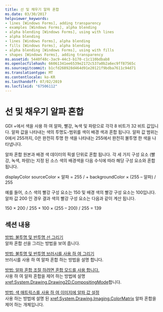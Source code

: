 ```yaml
---
title: 선 및 채우기 알파 혼합
ms.date: 03/30/2017
helpviewer_keywords:
- lines [Windows Forms], adding transparency
- examples [Windows Forms], alpha blending
- alpha blending [Windows Forms], using with lines
- alpha blending
- lines [Windows Forms], alpha blending
- fills [Windows Forms], alpha blending
- alpha blending [Windows Forms], using with fills
- shapes [Windows Forms], adding transparency
ms.assetid: 5440f48c-3ac9-44c3-b170-c1c110bdbab8
ms.openlocfilehash: 66061341ee6539e2172c537a0b2a6ec9ff87565c
ms.sourcegitcommit: b1cfd260928d464d91e20121f9bdba7611c94d71
ms.translationtype: MT
ms.contentlocale: ko-KR
ms.lasthandoff: 07/02/2019
ms.locfileid: "67506112"
---
```

# <a name="alpha-blending-lines-and-fills"></a>선 및 채우기 알파 혼합
GDI +에서 색을 사용 하 여 알파, 빨강, 녹색 및 파랑으로 각각 8 비트가 32 비트 값입니다. 알파 값을 나타내는 색의 투명도-범위를 색이 배경 색과 혼합 됩니다. 알파 값 범위는 0에서 255까지, 0은 완전히 투명 한 색을 나타내는 255에서 완전히 불투명 한 색을 나타냅니다.  
  
 알파 혼합 원본과 배경 색 데이터의 픽셀 단위로 혼합 됩니다. 각 세 가지 구성 요소 (빨강, 녹색, 파랑)는 지정 된 소스 색의 배경색을 다음 수식에 따라 해당 구성 요소와 혼합 됩니다.  
  
 displayColor sourceColor × 알파 = 255 / + backgroundColor × (255 – 알파) / 255  
  
 예를 들어, 소스 색의 빨강 구성 요소는 150 및 배경 색의 빨강 구성 요소는 100입니다. 알파 값 200 인 경우 결과 색의 빨강 구성 요소는 다음과 같이 계산 됩니다.  
  
 150 × 200 / 255 + 100 × (255 – 200) / 255 = 139  
  
## <a name="in-this-section"></a>섹션 내용  
 [방법: 불투명 및 반투명 선 그리기](how-to-draw-opaque-and-semitransparent-lines.md)  
 알파 혼합 선을 그리는 방법을 보여 줍니다.  
  
 [방법: 불투명 및 반투명 브러시를 사용 하 여 그리기](how-to-draw-with-opaque-and-semitransparent-brushes.md)  
 브러시를 사용 하 여 알파 혼합 하는 방법을 설명 합니다.  
  
 [방법: 알파 혼합 조절 하려면 혼합 모드를 사용 합니다.](how-to-use-compositing-mode-to-control-alpha-blending.md)  
 사용 하 여 알파 혼합을 제어 하는 방법에 설명 <xref:System.Drawing.Drawing2D.CompositingMode>합니다.  
  
 [방법: 색 매트릭스를 사용 하 여 이미지에 알파 값 설정](how-to-use-a-color-matrix-to-set-alpha-values-in-images.md)  
 사용 하는 방법에 설명 된 <xref:System.Drawing.Imaging.ColorMatrix> 알파 혼합을 제어 하는 개체입니다.
